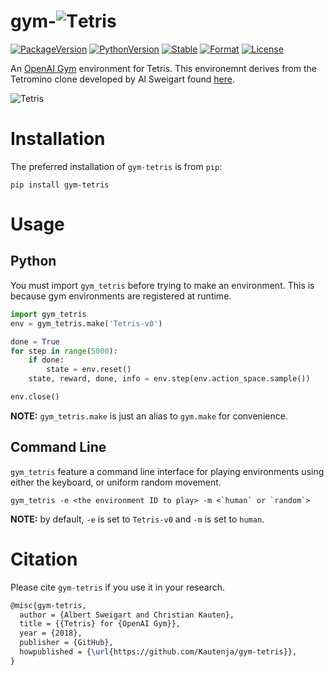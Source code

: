 # gym-![T][t]etris

[t]: https://user-images.githubusercontent.com/2184469/41186381-ebd61f8c-6b5a-11e8-98ce-874e29801308.png

[![PackageVersion][pypi-version]][pypi-home]
[![PythonVersion][python-version]][python-home]
[![Stable][pypi-status]][pypi-home]
[![Format][pypi-format]][pypi-home]
[![License][pypi-license]](LICENSE)

[pypi-version]: https://badge.fury.io/py/gym-tetris.svg
[pypi-license]: https://img.shields.io/pypi/l/gym-tetris.svg
[pypi-status]: https://img.shields.io/pypi/status/gym-tetris.svg
[pypi-format]: https://img.shields.io/pypi/format/gym-tetris.svg
[pypi-home]: https://badge.fury.io/py/gym-tetris
[python-version]: https://img.shields.io/pypi/pyversions/gym-tetris.svg
[python-home]: https://python.org

An [OpenAI Gym](https://github.com/openai/gym) environment for Tetris. This environemnt
derives from the Tetromino clone developed by Al Sweigart found [here][Tetromino].

![Tetris](https://user-images.githubusercontent.com/2184469/41186404-826ebba2-6b5b-11e8-8215-eb21d765b0b9.png)

[Tetromino]: http://inventwithpython.com/blog/2010/11/18/code-comments-tutorial-tetromino/


# Installation

The preferred installation of `gym-tetris` is from `pip`:

```shell
pip install gym-tetris
```

# Usage

## Python

You must import `gym_tetris` before trying to make an environment. This is
because gym environments are registered at runtime.

```python
import gym_tetris
env = gym_tetris.make('Tetris-v0')

done = True
for step in range(5000):
    if done:
        state = env.reset()
    state, reward, done, info = env.step(env.action_space.sample())

env.close()
```

**NOTE:** `gym_tetris.make` is just an alias to `gym.make` for
convenience.

## Command Line

`gym_tetris` feature a command line interface for playing environments using
either the keyboard, or uniform random movement.

```shell
gym_tetris -e <the environment ID to play> -m <`human` or `random`>
```

**NOTE:** by default, `-e` is set to `Tetris-v0` and `-m` is set to
`human`.

# Citation

Please cite `gym-tetris` if you use it in your research.

```tex
@misc{gym-tetris,
  author = {Albert Sweigart and Christian Kauten},
  title = {{Tetris} for {OpenAI Gym}},
  year = {2018},
  publisher = {GitHub},
  howpublished = {\url{https://github.com/Kautenja/gym-tetris}},
}
```
